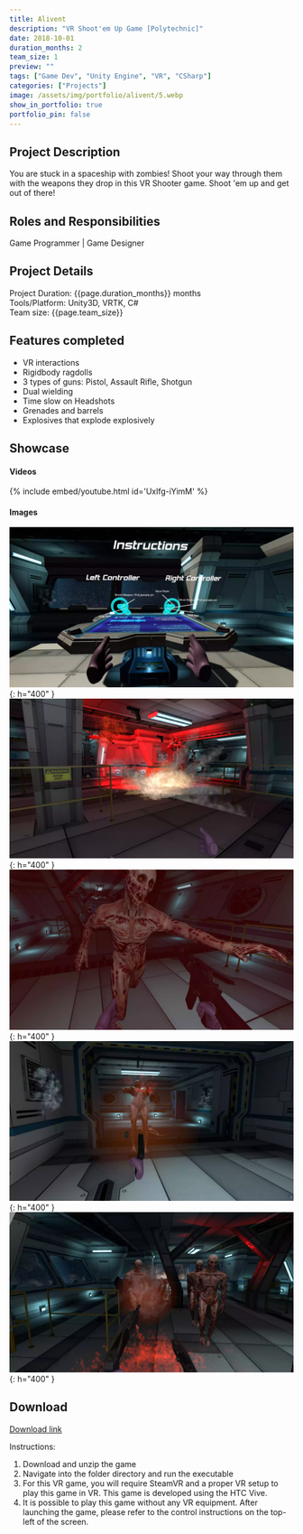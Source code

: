 ```yaml
---
title: Alivent 
description: "VR Shoot'em Up Game [Polytechnic]"
date: 2018-10-01
duration_months: 2
team_size: 1
preview: ""
tags: ["Game Dev", "Unity Engine", "VR", "CSharp"]
categories: ["Projects"]
image: /assets/img/portfolio/alivent/5.webp
show_in_portfolio: true
portfolio_pin: false
---
```


## **Project Description**
You are stuck in a spaceship with zombies! Shoot your way through them with the weapons they drop in this VR Shooter game. Shoot 'em up and get out of there!

## **Roles and Responsibilities**
Game Programmer | Game Designer  

## **Project Details**
Project Duration: {{page.duration_months}} months  
Tools/Platform: Unity3D, VRTK, C#  
Team size: {{page.team_size}}  

## Features completed  
- VR interactions
- Rigidbody ragdolls
- 3 types of guns: Pistol, Assault Rifle, Shotgun
- Dual wielding
- Time slow on Headshots
- Grenades and barrels
- Explosives that explode explosively

## **Showcase**
#### Videos  
{% include embed/youtube.html id='Uxlfg-iYimM' %}  

#### Images  
![](/assets/img/portfolio/alivent/1.webp){: h="400" }  
![](/assets/img/portfolio/alivent/2.webp){: h="400" }  
![](/assets/img/portfolio/alivent/3.webp){: h="400" }  
![](/assets/img/portfolio/alivent/4.webp){: h="400" }  
![](/assets/img/portfolio/alivent/5.webp){: h="400" }  

## **Download**
[Download link](https://drive.google.com/file/d/1qckBAQbNTfKffDiMIMccx7iyBTUGSPac/view?usp=sharing)  

 Instructions:
 1. Download and unzip the game
 2. Navigate into the folder directory and run the executable
 3. For this VR game, you will require SteamVR and a proper VR setup to play this game in VR. This game is developed using the HTC Vive.
4. It is possible to play this game without any VR equipment. After launching the game, please refer to the control instructions on the top-left of the screen.

